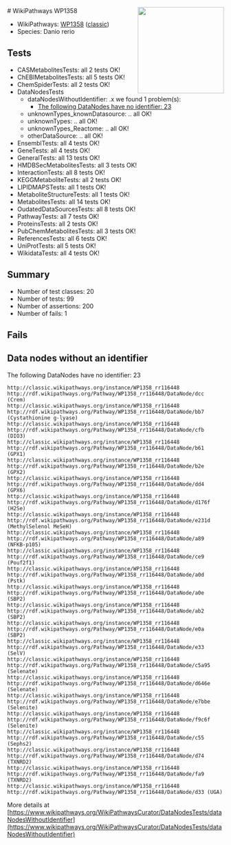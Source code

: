 <img style="float: right; width: 200px" src="https://upload.wikimedia.org/wikipedia/commons/thumb/8/83/Wplogo_with_text_500.png/640px-Wplogo_with_text_500.png" />
# WikiPathways WP1358

* WikiPathways: [WP1358](https://wikipathways.org/pathways/WP1358) ([classic](https://classic.wikipathways.org/instance/WP1358))
* Species: Danio rerio
## Tests
* CASMetabolitesTests: all 2 tests OK!
* ChEBIMetabolitesTests: all 5 tests OK!
* ChemSpiderTests: all 2 tests OK!
* DataNodesTests
    * dataNodesWithoutIdentifier: .x we found 1 problem(s):
        * [The following DataNodes have no identifier: 23](#8792c4b2)
    * unknownTypes_knownDatasource: .. all OK!
    * unknownTypes: .. all OK!
    * unknownTypes_Reactome: .. all OK!
    * otherDataSource: .. all OK!
* EnsemblTests: all 4 tests OK!
* GeneTests: all 4 tests OK!
* GeneralTests: all 13 tests OK!
* HMDBSecMetabolitesTests: all 3 tests OK!
* InteractionTests: all 8 tests OK!
* KEGGMetaboliteTests: all 2 tests OK!
* LIPIDMAPSTests: all 1 tests OK!
* MetaboliteStructureTests: all 1 tests OK!
* MetabolitesTests: all 14 tests OK!
* OudatedDataSourcesTests: all 8 tests OK!
* PathwayTests: all 7 tests OK!
* ProteinsTests: all 2 tests OK!
* PubChemMetabolitesTests: all 3 tests OK!
* ReferencesTests: all 6 tests OK!
* UniProtTests: all 5 tests OK!
* WikidataTests: all 4 tests OK!


## Summary

* Number of test classes: 20
* Number of tests: 99
* Number of assertions: 200
* Number of fails: 1

## Fails

<a name="8792c4b2" />

## Data nodes without an identifier

The following DataNodes have no identifier: 23
```
http://classic.wikipathways.org/instance/WP1358_rr116448 http://rdf.wikipathways.org/Pathway/WP1358_rr116448/DataNode/dcc (Crem)
http://classic.wikipathways.org/instance/WP1358_rr116448 http://rdf.wikipathways.org/Pathway/WP1358_rr116448/DataNode/bb7 (Cystathionine g-lyase)
http://classic.wikipathways.org/instance/WP1358_rr116448 http://rdf.wikipathways.org/Pathway/WP1358_rr116448/DataNode/cfb (DIO3)
http://classic.wikipathways.org/instance/WP1358_rr116448 http://rdf.wikipathways.org/Pathway/WP1358_rr116448/DataNode/b61 (GPX1)
http://classic.wikipathways.org/instance/WP1358_rr116448 http://rdf.wikipathways.org/Pathway/WP1358_rr116448/DataNode/b2e (GPX2)
http://classic.wikipathways.org/instance/WP1358_rr116448 http://rdf.wikipathways.org/Pathway/WP1358_rr116448/DataNode/dd4 (GPX6)
http://classic.wikipathways.org/instance/WP1358_rr116448 http://rdf.wikipathways.org/Pathway/WP1358_rr116448/DataNode/d176f (H2Se)
http://classic.wikipathways.org/instance/WP1358_rr116448 http://rdf.wikipathways.org/Pathway/WP1358_rr116448/DataNode/e231d (MethylSelenol MeSeH)
http://classic.wikipathways.org/instance/WP1358_rr116448 http://rdf.wikipathways.org/Pathway/WP1358_rr116448/DataNode/a89 (NFKB-p105)
http://classic.wikipathways.org/instance/WP1358_rr116448 http://rdf.wikipathways.org/Pathway/WP1358_rr116448/DataNode/ce9 (Pouf2f1)
http://classic.wikipathways.org/instance/WP1358_rr116448 http://rdf.wikipathways.org/Pathway/WP1358_rr116448/DataNode/a0d (Pstk)
http://classic.wikipathways.org/instance/WP1358_rr116448 http://rdf.wikipathways.org/Pathway/WP1358_rr116448/DataNode/a0e (SBP2)
http://classic.wikipathways.org/instance/WP1358_rr116448 http://rdf.wikipathways.org/Pathway/WP1358_rr116448/DataNode/ab2 (SBP2)
http://classic.wikipathways.org/instance/WP1358_rr116448 http://rdf.wikipathways.org/Pathway/WP1358_rr116448/DataNode/e0a (SBP2)
http://classic.wikipathways.org/instance/WP1358_rr116448 http://rdf.wikipathways.org/Pathway/WP1358_rr116448/DataNode/e33 (SelV)
http://classic.wikipathways.org/instance/WP1358_rr116448 http://rdf.wikipathways.org/Pathway/WP1358_rr116448/DataNode/c5a95 (Selenate)
http://classic.wikipathways.org/instance/WP1358_rr116448 http://rdf.wikipathways.org/Pathway/WP1358_rr116448/DataNode/d646e (Selenate)
http://classic.wikipathways.org/instance/WP1358_rr116448 http://rdf.wikipathways.org/Pathway/WP1358_rr116448/DataNode/e7bbe (Selenite)
http://classic.wikipathways.org/instance/WP1358_rr116448 http://rdf.wikipathways.org/Pathway/WP1358_rr116448/DataNode/f9c6f (Selenite)
http://classic.wikipathways.org/instance/WP1358_rr116448 http://rdf.wikipathways.org/Pathway/WP1358_rr116448/DataNode/c55 (Sephs2)
http://classic.wikipathways.org/instance/WP1358_rr116448 http://rdf.wikipathways.org/Pathway/WP1358_rr116448/DataNode/d74 (TXNRD2)
http://classic.wikipathways.org/instance/WP1358_rr116448 http://rdf.wikipathways.org/Pathway/WP1358_rr116448/DataNode/fa9 (TXNRD2)
http://classic.wikipathways.org/instance/WP1358_rr116448 http://rdf.wikipathways.org/Pathway/WP1358_rr116448/DataNode/d33 (UGA)
```

More details at [https://www.wikipathways.org/WikiPathwaysCurator/DataNodesTests/dataNodesWithoutIdentifier](https://www.wikipathways.org/WikiPathwaysCurator/DataNodesTests/dataNodesWithoutIdentifier)

